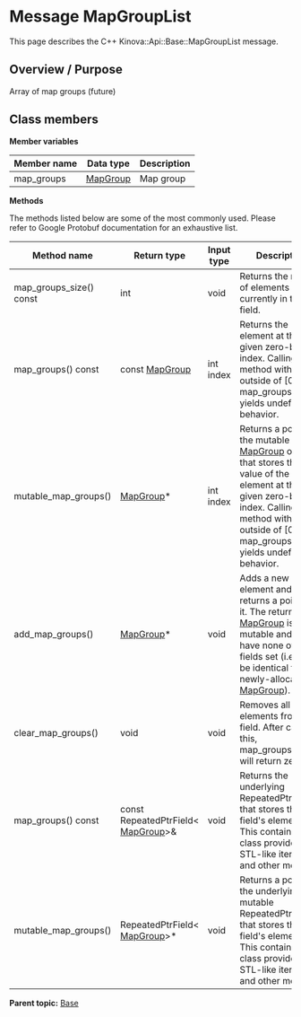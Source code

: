 # Message MapGroupList

This page describes the C++ Kinova::Api::Base::MapGroupList message.

## Overview / Purpose

Array of map groups \(future\)

## Class members

 **Member variables** 

|Member name|Data type|Description|
|-----------|---------|-----------|
|map\_groups| [MapGroup](msg_Base_MapGroup.md#)|Map group|

 **Methods** 

The methods listed below are some of the most commonly used. Please refer to Google Protobuf documentation for an exhaustive list.

|Method name|Return type|Input type|Description|
|-----------|-----------|----------|-----------|
|map\_groups\_size\(\) const|int|void|Returns the number of elements currently in the field.|
|map\_groups\(\) const|const [MapGroup](msg_Base_MapGroup.md#)|int index|Returns the element at the given zero-based index. Calling this method with index outside of \[0, map\_groups\_size\(\)\) yields undefined behavior.|
|mutable\_map\_groups\(\)| [MapGroup](msg_Base_MapGroup.md#)\*|int index|Returns a pointer to the mutable [MapGroup](msg_Base_MapGroup.md#) object that stores the value of the element at the given zero-based index. Calling this method with index outside of \[0, map\_groups\_size\(\)\) yields undefined behavior.|
|add\_map\_groups\(\)| [MapGroup](msg_Base_MapGroup.md#)\*|void|Adds a new element and returns a pointer to it. The returned [MapGroup](msg_Base_MapGroup.md#) is mutable and will have none of its fields set \(i.e. it will be identical to a newly-allocated [MapGroup](msg_Base_MapGroup.md#)\).|
|clear\_map\_groups\(\)|void|void|Removes all elements from the field. After calling this, map\_groups\_size\(\) will return zero.|
|map\_groups\(\) const|const RepeatedPtrField< [MapGroup](msg_Base_MapGroup.md#)\>&|void|Returns the underlying RepeatedPtrField that stores the field's elements. This container class provides STL-like iterators and other methods.|
|mutable\_map\_groups\(\)|RepeatedPtrField< [MapGroup](msg_Base_MapGroup.md#)\>\*|void|Returns a pointer to the underlying mutable RepeatedPtrField that stores the field's elements. This container class provides STL-like iterators and other methods.|

**Parent topic:** [Base](../references/summary_Base.md)

